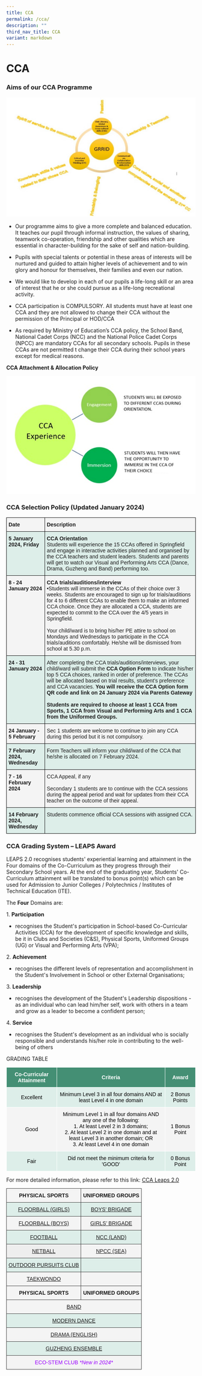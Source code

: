 ```yaml
---
title: CCA
permalink: /cca/
description: ""
third_nav_title: CCA
variant: markdown
---
```

# **CCA**
### Aims of our CCA Programme

![](/images/CCA1.jpg)

*  Our programme aims to give a more complete and balanced education. It teaches our pupil through informal instruction, the values of sharing, teamwork co-operation, friendship and other qualities which are essential in character-building for the sake of self and nation-building. 
    
*   Pupils with special talents or potential in these areas of interests will be nurtured and guided to attain higher levels of achievement and to win glory and honour for themselves, their families and even our nation. &nbsp;  
    
*   We would like to develop in each of our pupils a life-long skill or an area of interest that he or she could pursue as a life-long recreational activity.&nbsp;  
    
*   CCA participation is COMPULSORY. All students must have at least one CCA and they are not allowed to change their CCA without the permission of the Principal or HOD/CCA&nbsp;  
    
*   As required by Ministry of Education’s CCA policy, the School Band, National Cadet Corps (NCC) and the National Police Cadet Corps (NPCC) are mandatory CCAs for all secondary schools. Pupils in these CCAs are not permitted t change their CCA during their school years except for medical reasons.

  

**CCA Attachment &amp; Allocation Policy**

![](/images/ccapic1.png)

### CCA Selection Policy (Updated January 2024)



 <table style="border-collapse:collapse;border-spacing:0" class="tg"><thead><tr><th style="background-color:#F4F4F4;border-color:#000000;border-style:solid;border-width:1px;font-family:Arial, sans-serif;font-size:14px;font-weight:bold;overflow:hidden;padding:10px 5px;text-align:left;vertical-align:top;word-break:normal">Date<span style="background-color:transparent"> </span><span style="background-color:transparent"><span style="background-color:transparent"></span></span></th><th style="background-color:#F4F4F4;border-color:#000000;border-style:solid;border-width:1px;font-family:Arial, sans-serif;font-size:14px;font-weight:normal;overflow:hidden;padding:10px 5px;text-align:left;vertical-align:top;word-break:normal"><b>Description<span style="background-color:transparent"> </span><span style="background-color:transparent"></span><span style="background-color:transparent"></span></b></th></tr></thead><tbody><tr><td style="background-color:#DDEEE9;border-color:#000000;border-style:solid;border-width:1px;font-family:Arial, sans-serif;font-size:14px;font-weight:bold;overflow:hidden;padding:10px 5px;text-align:left;vertical-align:top;word-break:normal">5 January 2024, Friday<br></td><td style="background-color:#DDEEE9;border-color:#000000;border-style:solid;border-width:1px;font-family:Arial, sans-serif;font-size:14px;overflow:hidden;padding:10px 5px;text-align:left;vertical-align:top;word-break:normal"><b>CCA Orientation</b> <br>Students will experience the 15 CCAs offered in Springfield and engage in interactive activities planned and organised by the CCA teachers and student leaders. Students and parents will get to watch our Visual and Performing Arts CCA (Dance, Drama, Guzheng and Band) performing too.</td></tr><tr><td style="background-color:#F4F4F4;border-color:#000000;border-style:solid;border-width:1px;font-family:Arial, sans-serif;font-size:14px;font-weight:bold;overflow:hidden;padding:10px 5px;text-align:left;vertical-align:top;word-break:normal">8 - 24 January 2024<br></td><td style="background-color:#F4F4F4;border-color:#000000;border-style:solid;border-width:1px;font-family:Arial, sans-serif;font-size:14px;overflow:hidden;padding:10px 5px;text-align:left;vertical-align:top;word-break:normal"><b>CCA trials/auditions/interview</b><br>•Students will immerse in the CCAs of their choice over 3 weeks. Students are encouraged to sign up for trials/auditions for 4 to 6 different CCAs to enable them to make an informed CCA choice. Once they are allocated a CCA, students are expected to commit to the CCA over the 4/5 years in Springfield.<br><br>Your child/ward is to bring his/her PE attire to school on Mondays and Wednesdays to participate in the CCA trials/auditions comfortably. He/she will be dismissed from school at 5.30 p.m.</td></tr><tr><td style="background-color:#DDEEE9;border-color:#000000;border-style:solid;border-width:1px;font-family:Arial, sans-serif;font-size:14px;font-weight:bold;overflow:hidden;padding:10px 5px;text-align:left;vertical-align:top;word-break:normal">24 - 31 January 2024<br></td><td style="background-color:#DDEEE9;border-color:#000000;border-style:solid;border-width:1px;font-family:Arial, sans-serif;font-size:14px;overflow:hidden;padding:10px 5px;text-align:left;vertical-align:top;word-break:normal">After completing the CCA trials/auditions/interviews, your child/ward will submit the <b>CCA Option Form</b> to indicate his/her top 5 CCA choices, ranked in order of preference. The CCAs will be allocated based on trial results, student’s preference and CCA vacancies.<b> You will receive the CCA Option form QR code and link on 24 January 2024 via Parents Gateway <br><br>Students are required to choose at least 1 CCA from Sports, 1 CCA from Visual and Performing Arts and 1 CCA from the Uniformed Groups.</b> <br></td></tr><tr><td style="background-color:#F4F4F4;border-color:#000000;border-style:solid;border-width:1px;font-family:Arial, sans-serif;font-size:14px;font-weight:bold;overflow:hidden;padding:10px 5px;text-align:left;vertical-align:top;word-break:normal"> 24 January - 5 February</td><td style="background-color:#F4F4F4;border-color:#000000;border-style:solid;border-width:1px;font-family:Arial, sans-serif;font-size:14px;overflow:hidden;padding:10px 5px;text-align:left;vertical-align:top;word-break:normal">Sec 1 students are welcome to continue to join any CCA during this period but it is not compulsory.</td></tr><tr><td style="background-color:#DDEEE9;border-color:#000000;border-style:solid;border-width:1px;font-family:Arial, sans-serif;font-size:14px;font-weight:bold;overflow:hidden;padding:10px 5px;text-align:left;vertical-align:top;word-break:normal">7 February 2024, Wednesday</td><td style="background-color:#DDEEE9;border-color:#000000;border-style:solid;border-width:1px;font-family:Arial, sans-serif;font-size:14px;overflow:hidden;padding:10px 5px;text-align:left;vertical-align:top;word-break:normal"><span style="background-color:transparent">Form Teachers will inform your child/ward of the CCA that he/she is allocated on 7 February 2024. </span><br><span style="background-color:transparent"> </span> <span style="background-color:transparent"></span><span style="background-color:transparent"></span><span style="background-color:transparent"></span></td></tr><tr><td style="background-color:#F4F4F4;border-color:#000000;border-style:solid;border-width:1px;font-family:Arial, sans-serif;font-size:14px;font-weight:bold;overflow:hidden;padding:10px 5px;text-align:left;vertical-align:top;word-break:normal">7 - 16 February 2024<br></td><td style="background-color:#F4F4F4;border-color:#000000;border-style:solid;border-width:1px;font-family:Arial, sans-serif;font-size:14px;overflow:hidden;padding:10px 5px;text-align:left;vertical-align:top;word-break:normal">CCA Appeal, if any<br><br>Secondary 1 students are to continue with the CCA sessions during the appeal period and wait for updates from their CCA teacher on the outcome of their appeal.</td></tr><tr><td style="background-color:#DDEEE9;border-color:#000000;border-style:solid;border-width:1px;font-family:Arial, sans-serif;font-size:14px;font-weight:bold;overflow:hidden;padding:10px 5px;text-align:left;vertical-align:top;word-break:normal">14 February 2024, Wednesday</td><td style="background-color:#DDEEE9;border-color:#000000;border-style:solid;border-width:1px;font-family:Arial, sans-serif;font-size:14px;overflow:hidden;padding:10px 5px;text-align:left;vertical-align:top;word-break:normal"><span style="background-color:transparent">Students commence official CCA sessions with assigned CCA. </span><br><span style="background-color:transparent"> </span> <span style="background-color:transparent"></span><span style="background-color:transparent"></span><span style="background-color:transparent"></span></td></tr></tbody></table>

  

### CCA Grading System – LEAPS Award

LEAPS 2.0 recognises students' experiential learning and attainment in the Four domains of the Co-Curriculum as they progress through their Secondary School years. At the end of the graduating year, Students' Co-Curriculum attainment will be translated to bonus point(s) which can be used for Admission to Junior Colleges / Polytechnics / Institutes of Technical Education (ITE).

The&nbsp;**Four**&nbsp;Domains are:

1.&nbsp;**Participation**

*   recognises the Student's participation in School-based Co-Curricular Activities (CCA) for the development of specific knowledge and skills, be it in Clubs and Societies (C&amp;S), Physical Sports, Uniformed Groups (UG) or Visual and Performing Arts (VPA);

2.&nbsp;**Achievement**

*   recognises the different levels of representation and accomplishment in the Student's Involvement in School or other External Organisations;

3.&nbsp;**Leadership**

*   recognises the development of the Student's Leadership dispositions - as an individual who can lead him/her self, work with others in a team and grow as a leader to become a confident person;

4.&nbsp;**Service**

*   recognises the Student's development as an individual who is socially responsible and understands his/her role in contributing to the well-being of others

GRADING TABLE

<table style="border-collapse:collapse;border-spacing:0" class="tg"><thead><tr><th style="background-color:#448F74;border-color:#ffffff;border-style:solid;border-width:1px;color:#FFF;font-family:Arial, sans-serif;font-size:14px;font-weight:bold;overflow:hidden;padding:10px 5px;text-align:center;vertical-align:middle;word-break:normal"><span style="font-weight:600;color:#FFF;background-color:#448F74">Co-Curricular Attainment</span></th><th style="background-color:#448F74;border-color:#ffffff;border-style:solid;border-width:1px;color:#FFF;font-family:Arial, sans-serif;font-size:14px;font-weight:bold;overflow:hidden;padding:10px 5px;text-align:center;vertical-align:middle;word-break:normal"><span style="font-weight:600;color:#FFF;background-color:#448F74">Criteria</span></th><th style="background-color:#448F74;border-color:#ffffff;border-style:solid;border-width:1px;color:#FFF;font-family:Arial, sans-serif;font-size:14px;font-weight:bold;overflow:hidden;padding:10px 5px;text-align:center;vertical-align:middle;word-break:normal"><span style="font-weight:600;color:#FFF;background-color:#448F74">Award</span></th></tr></thead><tbody><tr><td style="background-color:#DDEEE9;border-color:#ffffff;border-style:solid;border-width:1px;font-family:Arial, sans-serif;font-size:14px;overflow:hidden;padding:10px 5px;text-align:center;vertical-align:middle;word-break:normal"><span style="color:#000;background-color:#DDEEE9">Excellent</span></td><td style="background-color:#DDEEE9;border-color:#ffffff;border-style:solid;border-width:1px;font-family:Arial, sans-serif;font-size:14px;overflow:hidden;padding:10px 5px;text-align:center;vertical-align:middle;word-break:normal"><span style="color:#000;background-color:#DDEEE9">Minimum Level 3 in all four domains AND at least Level 4 in one domain</span>    </td><td style="background-color:#DDEEE9;border-color:#ffffff;border-style:solid;border-width:1px;font-family:Arial, sans-serif;font-size:14px;overflow:hidden;padding:10px 5px;text-align:center;vertical-align:middle;word-break:normal"><span style="color:#000;background-color:#DDEEE9">2 Bonus Points</span></td></tr><tr><td style="background-color:#F4F4F4;border-color:#ffffff;border-style:solid;border-width:1px;font-family:Arial, sans-serif;font-size:14px;overflow:hidden;padding:10px 5px;text-align:center;vertical-align:middle;word-break:normal"><span style="color:#000;background-color:#F4F4F4">Good</span></td><td style="background-color:#F4F4F4;border-color:#ffffff;border-style:solid;border-width:1px;font-family:Arial, sans-serif;font-size:14px;overflow:hidden;padding:10px 5px;text-align:center;vertical-align:middle;word-break:normal"><span style="color:#000;background-color:#F4F4F4">Minimum Level 1 in all four domains AND any one of the following:</span><br><span style="color:#000;background-color:#F4F4F4">1. At least Level 2 in 3 domains;</span><br><span style="color:#000;background-color:#F4F4F4">2. At least Level 2 in one domain and at least Level 3 in another domain; OR</span><br><span style="color:#000;background-color:#F4F4F4">3. At least Level 4 in one domain</span></td><td style="background-color:#F4F4F4;border-color:#ffffff;border-style:solid;border-width:1px;font-family:Arial, sans-serif;font-size:14px;overflow:hidden;padding:10px 5px;text-align:center;vertical-align:middle;word-break:normal"><span style="color:#000;background-color:#F4F4F4">1 Bonus Point</span></td></tr><tr><td style="background-color:#DDEEE9;border-color:#ffffff;border-style:solid;border-width:1px;font-family:Arial, sans-serif;font-size:14px;overflow:hidden;padding:10px 5px;text-align:center;vertical-align:middle;word-break:normal"><span style="color:#000;background-color:#DDEEE9">Fair </span></td><td style="background-color:#DDEEE9;border-color:#ffffff;border-style:solid;border-width:1px;font-family:Arial, sans-serif;font-size:14px;overflow:hidden;padding:10px 5px;text-align:center;vertical-align:middle;word-break:normal"><span style="color:#000;background-color:#DDEEE9"> Did not meet the minimum criteria for 'GOOD'</span></td><td style="background-color:#DDEEE9;border-color:#ffffff;border-style:solid;border-width:1px;font-family:Arial, sans-serif;font-size:14px;overflow:hidden;padding:10px 5px;text-align:center;vertical-align:middle;word-break:normal"><span style="color:#000;background-color:#DDEEE9"> 0 Bonus Point</span></td></tr></tbody></table>

For more detailed information, please refer to this link: [CCA Leaps 2.0](https://www.moe.gov.sg/education-in-sg/our-programmes/cca/leaps2-0)

<table style="border-collapse:collapse;border-spacing:0" class="tg"><thead><tr><th style="background-color:#F4F4F4;border-color:#333333;border-style:solid;border-width:1px;font-family:Arial, sans-serif;font-size:14px;font-weight:bold;overflow:hidden;padding:10px 5px;text-align:center;vertical-align:top;word-break:normal">PHYSICAL SPORTS</th><th style="background-color:#F4F4F4;border-color:#333333;border-style:solid;border-width:1px;font-family:Arial, sans-serif;font-size:14px;font-weight:bold;overflow:hidden;padding:10px 5px;text-align:center;vertical-align:top;word-break:normal">UNIFORMED GROUPS</th></tr></thead><tbody><tr><td style="background-color:#DDEEE9;border-color:#333333;border-style:solid;border-width:1px;color:#90F;font-family:Arial, sans-serif;font-size:14px;overflow:hidden;padding:10px 5px;text-align:center;vertical-align:top;word-break:normal"><a href="/cca/physical-sports/floorball-girls">FLOORBALL (GIRLS)</a></td><td style="background-color:#DDEEE9;border-color:#333333;border-style:solid;border-width:1px;color:#90F;font-family:Arial, sans-serif;font-size:14px;overflow:hidden;padding:10px 5px;text-align:center;vertical-align:top;word-break:normal"><a href="/cca/uniformed-groups/boys-brigade">BOYS’ BRIGADE</a></td></tr><tr><td style="background-color:#F4F4F4;border-color:#333333;border-style:solid;border-width:1px;color:#00F;font-family:Arial, sans-serif;font-size:14px;overflow:hidden;padding:10px 5px;text-align:center;vertical-align:top;word-break:normal"><a href="/cca/physical-sports/floorball-boys">FLOORBALL (BOYS)</a></td><td style="background-color:#F4F4F4;border-color:#333333;border-style:solid;border-width:1px;color:#00F;font-family:Arial, sans-serif;font-size:14px;overflow:hidden;padding:10px 5px;text-align:center;vertical-align:top;word-break:normal"><a href="/cca/uniformed-groups/girls-brigade">GIRLS’ BRIGADE</a></td></tr><tr><td style="background-color:#DDEEE9;border-color:#333333;border-style:solid;border-width:1px;color:#90F;font-family:Arial, sans-serif;font-size:14px;overflow:hidden;padding:10px 5px;text-align:center;vertical-align:top;word-break:normal"><a href="/cca/physical-sports/football">FOOTBALL</a></td><td style="background-color:#DDEEE9;border-color:#333333;border-style:solid;border-width:1px;color:#90F;font-family:Arial, sans-serif;font-size:14px;overflow:hidden;padding:10px 5px;text-align:center;vertical-align:top;word-break:normal"><a href="/cca/uniformed-groups/ncc-land">NCC (LAND)</a></td></tr><tr><td style="background-color:#EEE;border-color:#333333;border-style:solid;border-width:1px;color:#00F;font-family:Arial, sans-serif;font-size:14px;overflow:hidden;padding:10px 5px;text-align:center;vertical-align:top;word-break:normal"><a href="/cca/physical-sports/netball">NETBALL</a></td><td style="background-color:#F4F4F4;border-color:#333333;border-style:solid;border-width:1px;color:#00F;font-family:Arial, sans-serif;font-size:14px;overflow:hidden;padding:10px 5px;text-align:center;vertical-align:top;word-break:normal"><a href="/cca/uniformed-groups/npcc-sea">NPCC (SEA)</a></td></tr><tr><td style="background-color:#DDEEE9;border-color:#333333;border-style:solid;border-width:1px;color:#90F;font-family:Arial, sans-serif;font-size:14px;overflow:hidden;padding:10px 5px;text-align:center;vertical-align:top;word-break:normal"><a href="/cca/physical-sports/outdoor-pursuits-club">OUTDOOR PURSUITS CLUB</a></td><td style="background-color:#DDEEE9;border-color:#333333;border-style:solid;border-width:1px;font-family:Arial, sans-serif;font-size:14px;overflow:hidden;padding:10px 5px;text-align:center;vertical-align:top;word-break:normal"><span style="font-weight:normal;color:#000"> </span></td></tr><tr><td style="background-color:#F4F4F4;border-color:#333333;border-style:solid;border-width:1px;color:#00F;font-family:Arial, sans-serif;font-size:14px;overflow:hidden;padding:10px 5px;text-align:center;vertical-align:top;word-break:normal"><a href="/cca/physical-sports/taekwondo">TAEKWONDO</a></td><td style="background-color:#F4F4F4;border-color:#333333;border-style:solid;border-width:1px;font-family:Arial, sans-serif;font-size:14px;overflow:hidden;padding:10px 5px;text-align:center;vertical-align:top;word-break:normal"><span style="font-weight:normal;color:#000"> </span></td></tr><tr><th style="background-color:#F4F4F4;border-color:#333333;border-style:solid;border-width:1px;font-family:Arial, sans-serif;font-size:14px;font-weight:bold;overflow:hidden;padding:10px 5px;text-align:center;vertical-align:top;word-break:normal">PHYSICAL SPORTS</th><th style="background-color:#F4F4F4;border-color:#333333;border-style:solid;border-width:1px;font-family:Arial, sans-serif;font-size:14px;font-weight:bold;overflow:hidden;padding:10px 5px;text-align:center;vertical-align:top;word-break:normal">UNIFORMED GROUPS</th></tr><tr><td style="background-color:#F4F4F4;border-color:#333333;border-style:solid;border-width:1px;color:#90F;font-family:Arial, sans-serif;font-size:14px;overflow:hidden;padding:10px 5px;text-align:center;vertical-align:top;word-break:normal" colspan="2"><a href="/cca/visual-n-performing-arts/band">BAND</a></td></tr><tr><td style="background-color:#DDEEE9;border-color:#333333;border-style:solid;border-width:1px;color:#0900F0;font-family:Arial, sans-serif;font-size:14px;overflow:hidden;padding:10px 5px;text-align:center;vertical-align:top;word-break:normal" colspan="2"><a href="/cca/visual-n-performing-arts/dance">MODERN DANCE</a></td></tr><tr><td style="background-color:#F4F4F4;border-color:#333333;border-style:solid;border-width:1px;color:#90F;font-family:Arial, sans-serif;font-size:14px;overflow:hidden;padding:10px 5px;text-align:center;vertical-align:top;word-break:normal" colspan="2"><a href="/cca/visual-n-performing-arts/drama-english">DRAMA (ENGLISH)</a></td></tr><tr><td style="background-color:#DDEEE9;border-color:#333333;border-style:solid;border-width:1px;color:#00F;font-family:Arial, sans-serif;font-size:14px;overflow:hidden;padding:10px 5px;text-align:center;vertical-align:top;word-break:normal" colspan="2"><a href="/cca/visual-n-performing-arts/guzheng-ensemble">GUZHENG ENSEMBLE</a></td></tr><tr><td style="background-color:#F4F4F4;border-color:#333333;border-style:solid;border-width:1px;color:#90F;font-family:Arial, sans-serif;font-size:14px;overflow:hidden;padding:10px 5px;text-align:center;vertical-align:top;word-break:normal" colspan="2">ECO-STEM CLUB  <i>*New in 2024*</i></td></tr></tbody></table>
